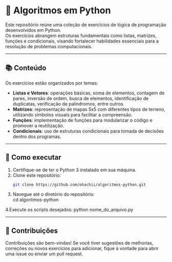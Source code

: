 # 🧠 Algoritmos em Python

Este repositório reúne uma coleção de exercícios de lógica de programação desenvolvidos em Python.  
Os exercícios abrangem estruturas fundamentais como listas, matrizes, funções e condicionais, visando fortalecer habilidades essenciais para a resolução de problemas computacionais.

---

## 📚 Conteúdo

Os exercícios estão organizados por temas:

- **Listas e Vetores**: operações básicas, soma de elementos, contagem de pares, inversão de ordem, busca de elementos, identificação de duplicatas, verificação de palíndromos, entre outros.
- **Matrizes**: representação de mapas 5x5 com diferentes tipos de terreno, utilizando símbolos visuais para facilitar a compreensão.
- **Funções**: implementação de funções para modularizar o código e promover a reutilização.
- **Condicionais**: uso de estruturas condicionais para tomada de decisões dentro dos programas.

---

## 🚀 Como executar

1. Certifique-se de ter o Python 3 instalado em sua máquina.
2. Clone este repositório:
   ```bash
   git clone https://github.com/ohachii/algoritmos-python.git
3. Navegue até o diretório do repositório:   
cd algoritmos-python

4.Execute os scripts desejados:
python nome_do_arquivo.py

---

## 🤝 Contribuições
Contribuições são bem-vindas! Se você tiver sugestões de melhorias, correções ou novos exercícios para adicionar, fique à vontade para abrir uma issue ou enviar um pull request.

